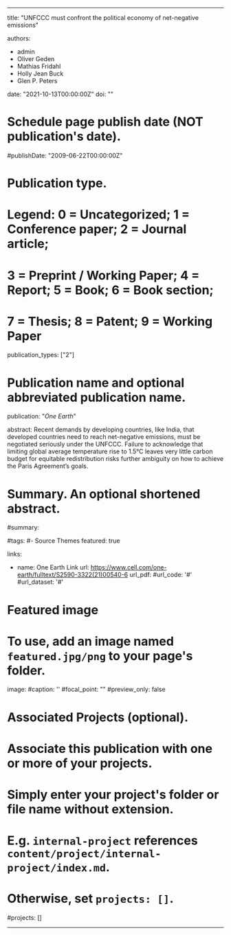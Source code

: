 
---
title: "UNFCCC must confront the political economy of net-negative emissions" 

authors:
- admin
- Oliver Geden
- Mathias Fridahl 
- Holly Jean Buck
- Glen P. Peters

date: "2021-10-13T00:00:00Z"
doi: ""

# Schedule page publish date (NOT publication's date).
#publishDate: "2009-06-22T00:00:00Z"

# Publication type.
# Legend: 0 = Uncategorized; 1 = Conference paper; 2 = Journal article;
# 3 = Preprint / Working Paper; 4 = Report; 5 = Book; 6 = Book section;
# 7 = Thesis; 8 = Patent; 9 = Working Paper
publication_types: ["2"]

# Publication name and optional abbreviated publication name.
publication: "*One Earth*"

abstract: Recent demands by developing countries, like India, that developed countries need to reach net-negative emissions, must be negotiated seriously under the UNFCCC. Failure to acknowledge that limiting global average temperature rise to 1.5°C leaves very little carbon budget for equitable redistribution risks further ambiguity on how to achieve the Paris Agreement’s goals.

# Summary. An optional shortened abstract.
#summary: 

#tags:
#- Source Themes
featured: true

links:
- name: One Earth Link
  url: https://www.cell.com/one-earth/fulltext/S2590-3322(21)00540-6
url_pdf: 
#url_code: '#'
#url_dataset: '#'


# Featured image
# To use, add an image named `featured.jpg/png` to your page's folder. 
image:
  #caption: ''
  #focal_point: ""
  #preview_only: false

# Associated Projects (optional).
#   Associate this publication with one or more of your projects.
#   Simply enter your project's folder or file name without extension.
#   E.g. `internal-project` references `content/project/internal-project/index.md`.
#   Otherwise, set `projects: []`.
#projects: []

---

